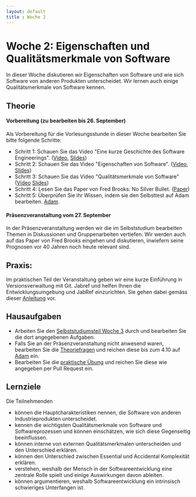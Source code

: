 ```yaml
---
layout: default
title : Woche 2
---
```



# Woche 2: Eigenschaften und Qualitätsmerkmale von Software

In dieser Woche diskutieren wir Eigenschaften von Software und wie sich Software von anderen Produkten unterscheidet. 
Wir lernen auch einige Qualitätsmerkmale von Software kennen. 


## Theorie

#### Vorbereitung (zu bearbeiten bis 26. September)

Als Vorbereitung für die Vorlesungsstunde in dieser Woche bearbeiten Sie bitte folgende Schritte:

* Schritt 1: Schauen Sie das Video "Eine kurze Geschichte des Software Engineerings".  ([Video](https://unibas.cloud.panopto.eu/Panopto/Pages/Viewer.aspx?id=bb9396c3-7d6c-428b-9409-b0600042e57c), [Slides](./slides/Geschichte.pdf))
* Schritt 2: Schauen Sie das Video "Eigenschaften von Software".  ([Video](https://unibas.cloud.panopto.eu/Panopto/Pages/Viewer.aspx?id=dfb42bd3-b31b-48bc-85e2-b0600042e578), [Slides](./slides/Eigenschaften.pdf))
* Schritt 3: Schauen  Sie das Video "Qualitätsmerkmale von Software" ([Video](https://unibas.cloud.panopto.eu/Panopto/Pages/Viewer.aspx?id=4a260faf-a95b-4ca0-b0ee-b0600042e58a) [Slides](./slides/Qualitätsmerkmale.pdf
))
* Schritt 4: Lesen Sie das Paper von Fred Brooks: No Silver Bullet. ([Paper](http://worrydream.com/refs/Brooks-NoSilverBullet.pdf))
* Schritt 5: Überprüfen Sie ihr Wissen, indem sie den Selbsttest auf Adam bearbeiten. [Adam](https://adam.unibas.ch/goto_adam_tst_1629494.html).

####  Präsenzveranstaltung vom 27. September

In der Präsenzveranstaltung werden wir die im Selbststudium bearbeiten Themen in Diskussionen und Gruppenarbeiten vertiefen. 
Wir werden auch auf das Paper von Fred Brooks eingehen und diskutieren, inwiefern seine Prognosen vor 40 Jahren noch heute relevant sind. 

## Praxis:

 Im praktischen Teil der Veranstaltung geben wir eine kurze Einführung in Versionsverwaltung mit Git. 
 Jabref und helfen Ihnen die Entwicklungsumgebung und JabRef einzurichten. Sie gehen dabei gemäss dieser [Anleitung](../exercises/first-changes) vor. 

## Hausaufgaben

* Arbeiten Sie den [Selbststudiumsteil Woche 3](../week3/index) durch und bearbeiten Sie die dort angegebenen Aufgaben. 
* Falls Sie an der Präsenzveranstaltung nicht anwesend waren, bearbeiten Sie die [Theoriefragen](theory-exercises) und reichen diese bis zum 4.10 auf [Adam](https://adam.unibas.ch/goto_adam_exc_1629562.html) ein. 
* Bearbeiten Sie die [praktische Übung](../exercises/first-changes) und reichen Sie diese wie angegeben per Pull Request ein. 

## Lernziele 

Die Teilnehmenden
* können die Hauptcharakteristiken nennen, die Software von anderen Industrieprodukten unterscheidet.
* kennen die wichtigsten Qualitätsmerkmale von Software und Softwareprozessen und können einschätzen, wie sich diese Gegenseitig beeinflussen.
* können interne von externen Qualitätsmerkmalen unterscheiden und den Unterschied erklären. 
* können den Unterschied zwischen Essential und Accidental Komplexität erklären.
* verstehen, weshalb der Mensch in der Softwareentwicklung eine zentrale Rolle spielt und einige Auswirkungen davon ableiten.
* können argumentieren, weshalb Softwareentwicklung ein intrinsisch schwieriges Unterfangen ist.


